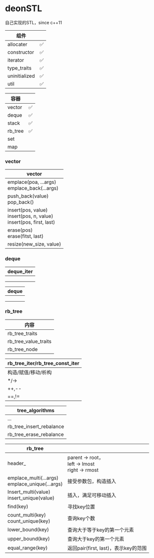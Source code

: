 # deonSTL

自己实现的STL，since c++11

| 组件          |      |
| ------------- | ---- |
| allocater     | ✅    |
| constructor   | ✅    |
| iterator      | ✅    |
| type_traits   | ✅    |
| uninitialized | ✅    |
| util          | ✅    |

| 容器    |      |
| ------- | ---- |
| vector  | ✅    |
| deque   | ✅    |
| stack   | ✅    |
| rb_tree | ✅    |
| set     |      |
| map     |      |

### vector

| vector                                                       |
| ------------------------------------------------------------ |
| emplace(poa, ...args)<br />emplace_back(...args)             |
| push_back(value)<br />pop_back()                             |
| insert(pos, value)<br />insert(pos, n, value)<br />insert(pos, first, last) |
| erase(pos)<br />erase(fitst, last)                           |
| resize(new_size, value)                                      |



### deque

| deque_iter |
| ---------- |
|            |
|            |
|            |

| deque |
| ----- |
|       |
|       |
|       |



### rb_tree

| 内容                 |
| -------------------- |
| rb_tree_traits       |
| rb_tree_value_traits |
| rb_tree_node         |

| rb_tree_iter/rb_tree_const_iter |
| ------------------------------- |
| 构造/赋值/移动/析构             |
| */->                            |
| ++,--                           |
| ==,!=                           |

| tree_algorithms          |
| ------------------------ |
| ...                      |
| rb_tree_insert_rebalance |
| rb_tree_erase_rebalance  |

| rb_tree                                             |                                                         |
| --------------------------------------------------- | ------------------------------------------------------- |
| header_                                             | parent -> root，<br />left -> lmost<br />right -> rmost |
| emplace_multi(...args)<br />emplace_unique(...args) | 接受参数包，构造插入                                    |
| Insert_multi(value)<br />insert_unique(value)       | 插入，满足可移动插入                                    |
| find(key)                                           | 寻找key位置                                             |
| count_multi(key)<br />count_unique(key)             | 查询key个数                                             |
| lower_bound(key)                                    | 查询大于等于key的第一个元素                             |
| upper_bound(key)                                    | 查询大于key的第一个元素                                 |
| equal_range(key)                                    | 返回pair(first, last)，表示key的范围                    |

